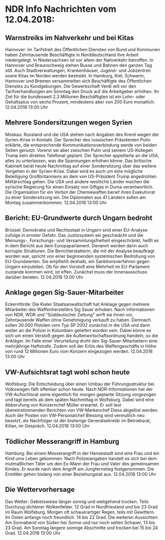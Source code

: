 # NDR Info Nachrichten vom 12.04.2018:


## Warnstreiks im Nahverkehr und bei Kitas
Hannover: Im Tarifstreit des Öffentlichen Dienstes von Bund und Kommunen haben Zehntausende Beschäftigte in Norddeutschland ihre Arbeit niedergelegt. In Niedersachsen ist vor allem der Nahverkehr betroffen. In Hannover und Braunschweig stehen Busse und Bahnen den ganzen Tag still. Auch Stadtverwaltungen, Krankenhäuser, Jugend- und Jobzentren sowie Kitas im Norden werden bestreikt. In Hamburg, Kiel, Schwerin, Hannover und Bremen versammelten sich Beschäftigte des Öffentlichen Dienstes zu Kundgebungen. Die Gewerkschaft Verdi will vor den Tarifverhandlungen am Sonntag den Druck auf die Arbeitgeber erhöhen. Ihr Ziel für die bundesweit 2,3 Millionen Beschäftigten ist ein Lohn- oder Gehaltsplus von sechs Prozent, mindestens aber von 200 Euro monatlich. 12.04.2018 13:00 Uhr 

## Mehrere Sondersitzungen wegen Syrien
Moskau: Russland und die USA stehen nach Angaben des Kreml wegen der Syrien-Krise in Kontakt. Der Sprecher des russischen Präsidenten Putin erklärte, die entsprechende Kommunikationsverbindung werde von beiden Seiten genutzt. Vorerst sei aber zwischen Putin und seinem US-Kollegen Trump kein direktes Telefonat geplant. Der Sprecher appellierte an die USA, alles zu unterlassen, was die Spannungen erhöhen könne. Das britische Kabinett berät heute Nachmittag auf einer Sondersitzung über das weitere Vorgehen in der Syrien-Krise. Dabei wird es auch um eine mögliche Beteiligung Großbritanniens an dem von US-Präsident Trump angedrohten Militärschlag gehen. Die USA und andere westliche Länder machen die syrische Regierung für einen Einsatz von Giftgas in Duma verantwortlich. Die Organisation für ein Verbot der Chemiewaffen berief ihren Exekutivrat zu einer Sondersitzung ein. Die Diplomaten aus 41 Ländern sollen am Montag zusammenkommen. 12.04.2018 13:00 Uhr 

## Bericht: EU-Grundwerte durch Ungarn bedroht
Brüssel:		Demokratie und Rechtsstaat in Ungarn sind einer EU-Analyse zufolge in ernster Gefahr. Das Justizsystem sei geschwächt und die Meinungs-, Forschungs- und Versammlungsfreiheit eingeschränkt, heißt es in dem Bericht aus dem Europaparlament. Genannt werden darin auch korrupte Strukturen. Die Berichterstatterin, die mit der Analyse beauftragt worden war, spricht von einer beginnenden systemischen Bedrohung von EU-Grundwerten. Sie empfiehlt deshalb, ein Sanktionsverfahren gegen Ungarn einzuleiten. Ob für den Vorstoß eine Mehrheit im EU-Parlament zustande kommen wird, ist offen. Zunächst muss der Innenausschuss darüber beraten. 12.04.2018 13:00 Uhr 

## Anklage gegen Sig-Sauer-Mitarbeiter
Eckernförde: Die Kieler Staatsanwaltschaft hat Anklage gegen mehrere Mitarbeiter des Waffenherstellers Sig Sauer erhoben. Nach Informationen von NDR, WDR und "Süddeutscher Zeitung" wirft sie ihnen vor, Zehntausende Waffen ohne Genehmigung verkauft zu haben. Demnach sollen 30.000 Pistolen vom Typ SP 2002 zunächst in die USA und dann weiter an die Polizei in Kolumbien geliefert worden sein. Dabei könne es sich um einen Verstoß gegen die Außenwirtschaftsordnung handeln, so die Ankläger. Im Falle einer Verurteilung droht den Sig-Sauer-Mitarbeitern eine mehrjährige Haftstrafe. Zudem soll der Erlös des Waffengeschäfts in Höhe von rund 12 Millionen Euro vom Konzern eingezogen werden. 12.04.2018 13:00 Uhr 

## VW-Aufsichtsrat tagt wohl schon heute
Wolfsburg: Die Entscheidung über einen Umbau der Führungsstruktur bei Volkswagen fällt offenbar schon heute. Nach NDR-Informationen hat der VW-Aufsichtsrat seine eigentlich für morgen geplante Sitzung vorgezogen und tagt bereits ab dem späten Nachmittag in Wolfsburg. Dabei wird eine Abberufung von Konzernchef Müller erwartet. Er soll laut übereinstimmenden Berichten von VW-Markenchef Diess abgelöst werden. Auch der Posten von VW-Personalchef Blessing wird vermutlich neu besetzt; als Nachfolger ist der bisherige Generalsekretär im Betriebsrat, Kilian, im Gespräch. 12.04.2018 13:00 Uhr 

## Tödlicher Messerangriff in Hamburg
Hamburg: Bei einem Messerangriff in der Hansestadt sind eine Frau und ein Kind ums Leben gekommen. Nach Polizeiangaben handelt es sich bei dem mutmaßlichen Täter um den Ex-Mann der Frau und Vater des gemeinsamen Kindes. Er wurde nach dem Angriff am Jungfernstieg festgenommen. Die Ermittler gehen bislang von einer Beziehungstat aus. 12.04.2018 13:00 Uhr 

## Die Wettervorhersage
Das Wetter: Gebietsweise länger sonnig und weitgehend trocken. Teils Durchzug dichterer Wolkenfelder. 12 Grad in Nordfriesland und bis 23 Grad im Raum Wolfsburg. Morgen oft schauerartiger Regen, teils mit Gewittern. Im Osten anfangs noch freundlich. 14 bis 22 Grad. Die weiteren Aussichten: Am Sonnabend von Süden her Sonne und nur noch selten Schauer, 13 bis 23 Grad. Am Sonntag längere sonnige Abschnitte und trocken bei 15 bis 24 Grad. 12.04.2018 13:00 Uhr 
